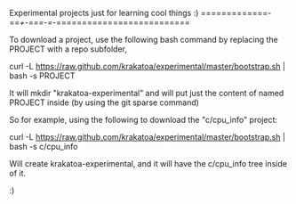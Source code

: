Experimental projects just for learning cool things :)
=============-==_+-===-=_-==========================

To download a project, use the following bash command by replacing the PROJECT with a repo subfolder,

curl -L https://raw.github.com/krakatoa/experimental/master/bootstrap.sh | bash -s PROJECT

It will mkdir "krakatoa-experimental" and will put just the content of named PROJECT inside (by using the git sparse command)

So for example, using the following to download the "c/cpu_info" project:

curl -L https://raw.github.com/krakatoa/experimental/master/bootstrap.sh | bash -s c/cpu_info

Will create krakatoa-experimental, and it will have the c/cpu_info tree inside of it.

:)

